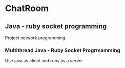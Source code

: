 # ChatRoom
## Java - ruby socket programming

Project network programming 

### Multithread Java - Ruby Socket Progrmamming

Use java as client and ruby as a server 

